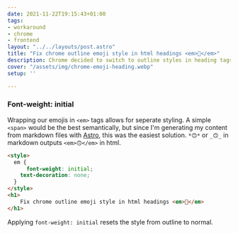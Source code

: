 ```yaml
---
date: 2021-11-22T19:15:43+01:00
tags:
- workaround
- chrome
- frontend
layout: "../../layouts/post.astro"
title: "Fix chrome outline emoji style in html headings <em>🙈</em>"
description: Chrome decided to switch to outline styles in heading tags, let's fix it!
cover: "/assets/img/chrome-emoji-heading.webp"
setup: ''

---
```

### Font-weight: initial

Wrapping our emojis in `<em>` tags allows for seperate styling.
A simple `<span>` would be the best semantically, but since I'm generating my content from markdown files with [Astro](https://astro.build/), this was the easiest solution.
`*🙃*` or `_🙃_` in markdown outputs `<em>🙃</em>` in html. 

```html
<style>
  em {
      font-weight: initial;
    text-decoration: none;
  }
</style>
<h1>
    Fix chrome outline emoji style in html headings <em>🙈</em>
</h1>
```

Applying `font-weight: initial` resets the style from outline to normal.
